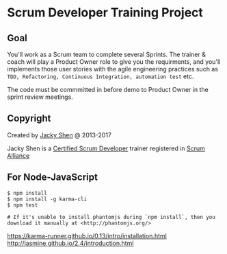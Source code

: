 Scrum Developer Training Project
================================


## Goal

You'll work as a Scrum team to complete several Sprints. The trainer & coach will play a Product Owner role to give you the requirments, and you'll implements those user stories with the agile engineering practices such as `TDD, Refactoring, Continuous Integration, automation test` etc.

The code must be commmitted in before demo to Product Owner in the sprint review meetings.




## Copyright

Created by [Jacky Shen](http://www.jackyshen.com) @ 2013-2017

Jacky Shen is a [Certified Scrum Developer](www.uperform.cn) trainer registered in [Scrum Alliance](scrumalliance.org)


## For Node-JavaScript

    $ npm install    
    $ npm install -g karma-cli
    $ npm test

    # If it's unable to install phantomjs during `npm install`, then you download it manually at <http://phantomjs.org/>

<https://karma-runner.github.io/0.13/intro/installation.html>
<http://jasmine.github.io/2.4/introduction.html>
